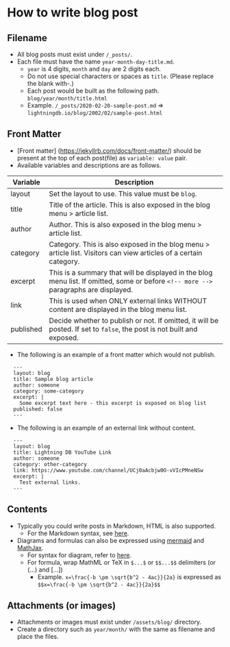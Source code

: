 # How to write blog post

## Filename

* All blog posts must exist under `/_posts/`.
* Each file must have the name `year-month-day-title.md`.
  * `year` is 4 digits, `month` and `day` are 2 digits each.
  * Do not use special characters or spaces as `title`. (Please replace the blank with-.)
  * Each post would be built as the following path. `blog/year/month/title.html`
  * Example. `/_posts/2020-02-20-sample-post.md` => `lightningdb.io/blog/2002/02/sample-post.html`

## Front Matter

* [Front matter] (https://jekyllrb.com/docs/front-matter/) should be present at the top of each post(file) as `variable: value` pair.
* Available variables and descriptions are as follows.

| Variable | Description |
| -------- | ----------- |
| layout   | Set the layout to use. This value must be `blog`. |
| title    | Title of the article. This is also exposed in the blog menu > article list. |
| author   | Author. This is also exposed in the blog menu > article list. |
| category | Category. This is also exposed in the blog menu > article list. Visitors can view articles of a certain category. |
| excerpt  | This is a summary that will be displayed in the blog menu list. If omitted, some or before `<!-- more -->` paragraphs are displayed. |
| link     | This is used when ONLY external links WITHOUT content are displayed in the blog menu list. |
| published | Decide whether to publish or not. If omitted, it will be posted. If set to `false`, the post is not built and exposed. |

* The following is an example of a front matter which would not publish.

```
  ---
  layout: blog
  title: Sample blog article
  author: someone
  category: some-category
  excerpt: |
    Some excerpt text here - this excerpt is exposed on blog list
  published: false
  ---
```

* The following is an example of an external link without content.

```
  ---
  layout: blog
  title: Lightning DB YouTube Link
  author: someone
  category: other-category
  link: https://www.youtube.com/channel/UCj0aAcbjw0O-vVIcPMneNSw
  excerpt: |
    Test external links.
  ---
```

## Contents

* Typically you could write posts in Markdown, HTML is also supported.
  * For the Markdown syntax, see [here](https://guides.github.com/features/mastering-markdown/).
* Diagrams and formulas can also be expressed using [mermaid](http://mermaid-js.github.io/mermaid/) and [MathJax](https://www.mathjax.org/).
  * For syntax for diagram, refer to [here](http://mermaid-js.github.io/mermaid/#/flowchart).
  * For formula, wrap MathML or TeX in `$...$` or `$$...$$` delimiters (or \(...\) and \[...\])
    * Example. `x=\frac{-b \pm \sqrt{b^2 - 4ac}}{2a}` is expressed as `$$x=\frac{-b \pm \sqrt{b^2 - 4ac}}{2a}$$`

## Attachments (or images)

* Attachments or images must exist under `/assets/blog/` directory.
* Create a directory such as `year/month/` with the same as filename and place the files.

